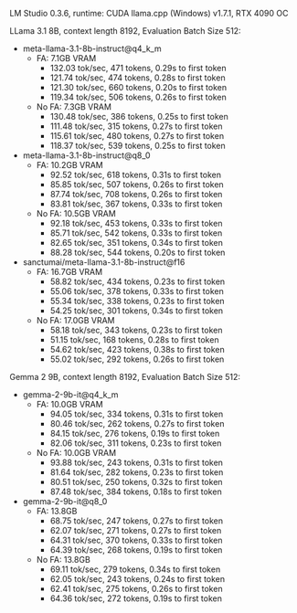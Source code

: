 LM Studio 0.3.6, runtime: CUDA llama.cpp (Windows) v1.7.1, RTX 4090 OC

LLama 3.1 8B, context length 8192, Evaluation Batch Size 512:
- meta-llama-3.1-8b-instruct@q4_k_m
    - FA: 7.1GB VRAM
        - 132.03 tok/sec, 471 tokens, 0.29s to first token
        - 121.74 tok/sec, 474 tokens, 0.28s to first token
        - 121.30 tok/sec, 660 tokens, 0.20s to first token
        - 119.34 tok/sec, 506 tokens, 0.26s to first token
    - No FA: 7.3GB VRAM
        - 130.48 tok/sec, 386 tokens, 0.25s to first token
        - 111.48 tok/sec, 315 tokens, 0.27s to first token
        - 115.61 tok/sec, 480 tokens, 0.27s to first token
        - 118.37 tok/sec, 539 tokens, 0.25s to first token
- meta-llama-3.1-8b-instruct@q8_0
    - FA: 10.2GB VRAM
        - 92.52 tok/sec, 618 tokens, 0.31s to first token
        - 85.85 tok/sec, 507 tokens, 0.26s to first token
        - 87.74 tok/sec, 708 tokens, 0.26s to first token
        - 83.81 tok/sec, 367 tokens, 0.33s to first token
    - No FA: 10.5GB VRAM
        - 92.18 tok/sec, 453 tokens, 0.33s to first token
        - 85.71 tok/sec, 542 tokens, 0.33s to first token
        - 82.65 tok/sec, 351 tokens, 0.34s to first token
        - 88.28 tok/sec, 544 tokens, 0.20s to first token
- sanctumai/meta-llama-3.1-8b-instruct@f16
    - FA: 16.7GB VRAM
        - 58.82 tok/sec, 434 tokens, 0.23s to first token
        - 55.06 tok/sec, 378 tokens, 0.33s to first token
        - 55.34 tok/sec, 338 tokens, 0.23s to first token
        - 54.25 tok/sec, 301 tokens, 0.34s to first token
    - No FA: 17.0GB VRAM
        - 58.18 tok/sec, 343 tokens, 0.23s to first token
        - 51.15 tok/sec, 168 tokens, 0.28s to first token
        - 54.62 tok/sec, 423 tokens, 0.38s to first token
        - 55.02 tok/sec, 292 tokens, 0.26s to first token

Gemma 2 9B, context length 8192, Evaluation Batch Size 512:
- gemma-2-9b-it@q4_k_m
    - FA: 10.0GB VRAM
        - 94.05 tok/sec, 334 tokens, 0.31s to first token
        - 80.46 tok/sec, 262 tokens, 0.27s to first token
        - 84.15 tok/sec, 276 tokens, 0.19s to first token
        - 82.06 tok/sec, 311 tokens, 0.23s to first token
    - No FA: 10.0GB VRAM
        - 93.88 tok/sec, 243 tokens, 0.31s to first token
        - 81.64 tok/sec, 282 tokens, 0.23s to first token
        - 80.51 tok/sec, 250 tokens, 0.32s to first token
        - 87.48 tok/sec, 384 tokens, 0.18s to first token
- gemma-2-9b-it@q8_0
    - FA: 13.8GB
        - 68.75 tok/sec, 247 tokens, 0.27s to first token
        - 62.07 tok/sec, 271 tokens, 0.27s to first token
        - 64.31 tok/sec, 370 tokens, 0.33s to first token
        - 64.39 tok/sec, 268 tokens, 0.19s to first token
    - No FA: 13.8GB
        - 69.11 tok/sec, 279 tokens, 0.34s to first token
        - 62.05 tok/sec, 243 tokens, 0.24s to first token
        - 62.41 tok/sec, 275 tokens, 0.26s to first token
        - 64.36 tok/sec, 272 tokens, 0.19s to first token
